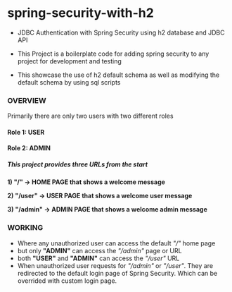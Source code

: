 # spring-security-with-h2
* JDBC Authentication with Spring Security using h2 database and JDBC API

* This Project is a boilerplate code for adding spring security to any project for development and testing

* This showcase the use of h2 default schema as well as modifying the default schema by using sql scripts

### OVERVIEW 

Primarily there are only two users with two different roles
#### Role 1: USER
#### Role 2: ADMIN

##### This project provides three URLs from the start

**1) "/" -> HOME PAGE that shows a welcome message**

**2) "/user" -> USER PAGE that shows a welcome user message**

**3) "/admin" -> ADMIN PAGE that shows a welcome admin message**

### WORKING
* Where any unauthorized user can access the default _"/"_ home page
* but only **"ADMIN"** can access the _"/admin"_ page or URL
* both **"USER"** and **"ADMIN"** can access the _"/user"_ URL
* When unauthorized user requests for _"/admin"_ or _"/user"_. They are redirected to the default login page of Spring Security. Which can be overrided with custom login page.

